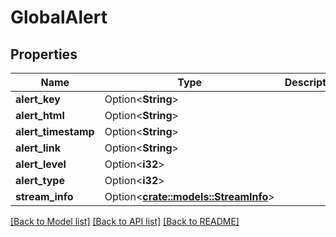 # GlobalAlert

## Properties

Name | Type | Description | Notes
------------ | ------------- | ------------- | -------------
**alert_key** | Option<**String**> |  | [optional]
**alert_html** | Option<**String**> |  | [optional]
**alert_timestamp** | Option<**String**> |  | [optional]
**alert_link** | Option<**String**> |  | [optional]
**alert_level** | Option<**i32**> |  | [optional]
**alert_type** | Option<**i32**> |  | [optional]
**stream_info** | Option<[**crate::models::StreamInfo**](StreamInfo.md)> |  | [optional]

[[Back to Model list]](../README.md#documentation-for-models) [[Back to API list]](../README.md#documentation-for-api-endpoints) [[Back to README]](../README.md)


